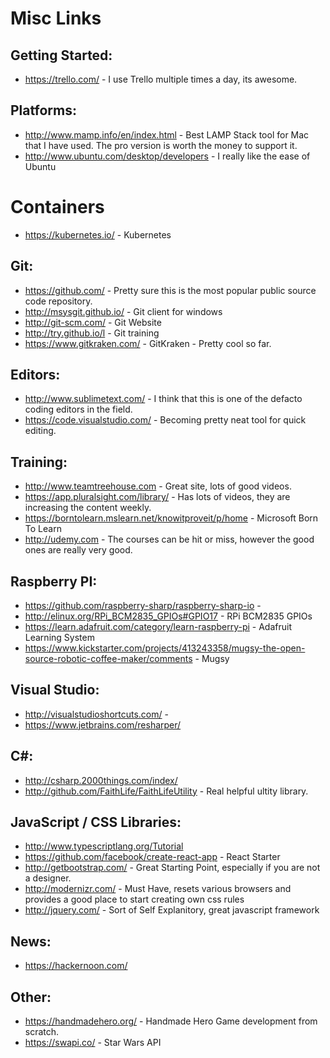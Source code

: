 # Misc Links

## Getting Started:

* https://trello.com/ - I use Trello multiple times a day, its awesome.

## Platforms:

* http://www.mamp.info/en/index.html - Best LAMP Stack tool for Mac that I have used. The pro version is worth the money
to support it.
* http://www.ubuntu.com/desktop/developers - I really like the ease of Ubuntu

# Containers
* https://kubernetes.io/ - Kubernetes

## Git:

* https://github.com/ - Pretty sure this is the most popular public source code repository.
* http://msysgit.github.io/ - Git client for windows
* http://git-scm.com/ - Git Website
* http://try.github.io/l - Git training
* https://www.gitkraken.com/ - GitKraken - Pretty cool so far.

## Editors:

* http://www.sublimetext.com/ - I think that this is one of the defacto coding editors in the field.
* https://code.visualstudio.com/ - Becoming pretty neat tool for quick editing.

## Training:

* http://www.teamtreehouse.com - Great site, lots of good videos. 
* https://app.pluralsight.com/library/ - Has lots of videos, they are increasing the content weekly.
* https://borntolearn.mslearn.net/knowitproveit/p/home - Microsoft Born To Learn
* http://udemy.com - The courses can be hit or miss, however the good ones are really very good.

## Raspberry PI:

* https://github.com/raspberry-sharp/raspberry-sharp-io - 
* http://elinux.org/RPi_BCM2835_GPIOs#GPIO17 - RPi BCM2835 GPIOs
* https://learn.adafruit.com/category/learn-raspberry-pi - Adafruit Learning System
* https://www.kickstarter.com/projects/413243358/mugsy-the-open-source-robotic-coffee-maker/comments - Mugsy

## Visual Studio:

* http://visualstudioshortcuts.com/ -
* https://www.jetbrains.com/resharper/

## C#:

* http://csharp.2000things.com/index/
* http://github.com/FaithLife/FaithLifeUtility - Real helpful ultity library.

## JavaScript / CSS Libraries:

* http://www.typescriptlang.org/Tutorial
* https://github.com/facebook/create-react-app - React Starter
* http://getbootstrap.com/ - Great Starting Point, especially if you are not a designer.
* http://modernizr.com/ - Must Have, resets various browsers and provides a good place to start creating own css rules
* http://jquery.com/ - Sort of Self Explanitory, great javascript framework

## News:

* https://hackernoon.com/

## Other:

* https://handmadehero.org/ - Handmade Hero Game development from scratch.
* https://swapi.co/ - Star Wars API
